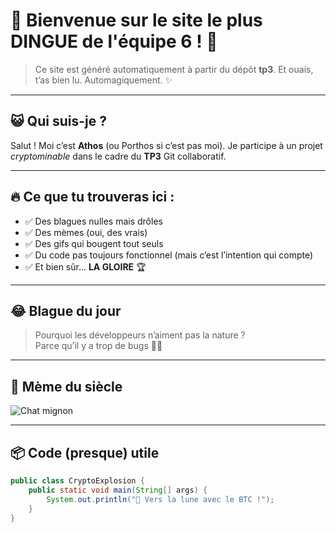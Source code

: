 # 🎉 Bienvenue sur le site le plus DINGUE de l'équipe 6 ! 🥳

> Ce site est généré automatiquement à partir du dépôt **tp3**. Et ouais, t’as bien lu. Automagiquement. ✨

---

## 😺 Qui suis-je ?

Salut ! Moi c’est **Athos** (ou Porthos si c’est pas moi). Je participe à un projet *cryptominable* dans le cadre du **TP3** Git collaboratif.

---

## 🔥 Ce que tu trouveras ici :

- ✅ Des blagues nulles mais drôles  
- ✅ Des mèmes (oui, des vrais)  
- ✅ Des gifs qui bougent tout seuls  
- ✅ Du code pas toujours fonctionnel (mais c’est l’intention qui compte)  
- ✅ Et bien sûr… **LA GLOIRE** 🏆

---

## 😂 Blague du jour

> Pourquoi les développeurs n’aiment pas la nature ?  
> Parce qu’il y a trop de bugs 🐛🌲

---

## 📸 Mème du siècle

<img src="assets/chat.png" alt="Chat mignon" style="cursor:pointer;" onclick="document.getElementById('miaou').play();">
<audio id="miaou" src="assets/miaou.mp3"></audio>

---

## 📦 Code (presque) utile

```java
public class CryptoExplosion {
    public static void main(String[] args) {
        System.out.println("🚀 Vers la lune avec le BTC !");
    }
}
```
